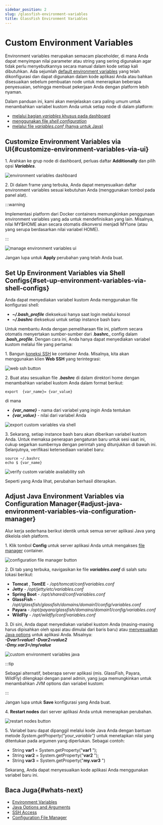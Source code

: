 ```yaml
---
sidebar_position: 2
slug: /glassfish-environment-variables
title: GlassFish Environment Variables
---
```


# Custom Environment Variables

Environment variables merupakan semacam placeholder, di mana Anda dapat menyimpan nilai parameter atau string yang sering digunakan agar tidak perlu menyebutkannya secara manual dalam kode setiap kali dibutuhkan. Ada sejumlah [default environment variables](<https://docs.dewacloud.com/docs/environment-variables>) yang telah dikonfigurasi dan dapat digunakan dalam kode aplikasi Anda atau bahkan disesuaikan sebelum pembuatan node untuk menerapkan beberapa penyesuaian, sehingga membuat pekerjaan Anda dengan platform lebih nyaman.

Dalam panduan ini, kami akan menjelaskan cara paling umum untuk menambahkan variabel kustom Anda untuk setiap node di dalam platform:

  * [melalui bagian _variables_ khusus pada dashboard](<https://docs.dewacloud.com/docs/#dashboard>)
  * [menggunakan file _shell configuration_](<https://docs.dewacloud.com/docs/#shell>)
  * [melalui file _variables.conf_ (hanya untuk Java)](<https://docs.dewacloud.com/docs/#java>)

## Customize Environment Variables via UI{#customize-environment-variables-via-ui}

1\. Arahkan ke grup node di dashboard, perluas daftar **Additionally** dan pilih opsi _**Variables**_.

![environment variables dashboard](#)

2\. Di dalam frame yang terbuka, Anda dapat menyesuaikan daftar environment variables sesuai kebutuhan Anda (menggunakan tombol pada panel alat).

:::warning

Implementasi platform dari Docker containers memungkinkan penggunaan environment variables yang ada untuk mendefinisikan yang lain. Misalnya, nilai MY$HOME akan secara otomatis dikonversi menjadi MY\one (atau yang serupa berdasarkan nilai variabel HOME).

:::

![manage environment variables ui](#)

Jangan lupa untuk **Apply** perubahan yang telah Anda buat.

## Set Up Environment Variables via Shell Configs{#set-up-environment-variables-via-shell-configs}

Anda dapat menyediakan variabel kustom Anda menggunakan file konfigurasi shell:

  * _**~/.bash_profile**_ dieksekusi hanya saat login melalui konsol
  * _**~/.bashrc**_ dieksekusi untuk setiap instance bash baru

Untuk membantu Anda dengan pemeliharaan file ini, platform secara otomatis menyertakan sumber-sumber dari _._**bashrc**_ config dalam _**.bash_profile**_. Dengan cara ini, Anda hanya dapat menyediakan variabel kustom melalui file yang pertama:

1\. Bangun [koneksi SSH](<https://docs.dewacloud.com/docs/ssh-access>) ke container Anda. Misalnya, kita akan menggunakan klien **Web SSH** yang terintegrasi:

![web ssh button](#)

2\. Buat atau sesuaikan file _**.bashrc**_ di dalam direktori home dengan menambahkan variabel kustom Anda dalam format berikut:

```
export  {var_name}= {var_value}
```

di mana

  * _**\{var_name\}**_ \- nama dari variabel yang ingin Anda tentukan
  * _**\{var_value\}**_ \- nilai dari variabel Anda

![export custom variables via shell](#)

3\. Sekarang, setiap instance bash baru akan diberikan variabel kustom Anda. Untuk memaksa penerapan pengaturan baru untuk sesi saat ini, cukup segarkan sumbernya dengan perintah yang ditunjukkan di bawah ini. Selanjutnya, verifikasi ketersediaan variabel baru:

```
source ~/.bashrc
echo $ {var_name}
```

![verify custom variable availability ssh](#)

Seperti yang Anda lihat, perubahan berhasil diterapkan.

## Adjust Java Environment Variables via Configuration Manager{#adjust-java-environment-variables-via-configuration-manager}

Alur kerja sederhana berikut identik untuk semua server aplikasi Java yang dikelola oleh platform.

1\. Klik tombol **Config** untuk server aplikasi Anda untuk mengakses [file manager](<https://docs.dewacloud.com/docs/configuration-file-manager>) container.

![configuration file manager button](#)

2\. Di tab yang terbuka, navigasikan ke file _**variables.conf**_ di salah satu lokasi berikut:

  * **Tomcat** , **TomEE** \- _/opt/tomcat/conf/variables.conf_
  * **Jetty** \- _/opt/jetty/etc/variables.conf_
  * **Spring Boot** \- _/opt/shared/conf/variables.conf_
  * **GlassFish** \- _/opt/glassfish/glassfish/domains/domain1/config/variables.conf_
  * **Payara** \- _/opt/payara/glassfish/domains/domain1/config/variables.conf_
  * **WildFly** \- _/opt/wildfly/conf/variables.conf_

3\. Di sini, Anda dapat menyediakan variabel kustom Anda (masing-masing harus dipisahkan oleh spasi atau dimulai dari baris baru) atau [menyesuaikan Java options](<https://docs.dewacloud.com/docs/java-options-arguments>) untuk aplikasi Anda. Misalnya:  
_**-Dvar1=value1 -Dvar2=value2**_  
_**-Dmy.var3=/my/value**_

![custom environment variables java](#)

:::tip

Sebagai alternatif, beberapa server aplikasi (mis. GlassFish, Payara, WildFly) dilengkapi dengan panel admin, yang juga memungkinkan untuk menambahkan JVM options dan variabel kustom:

:::

Jangan lupa untuk **Save** konfigurasi yang Anda buat.

4\. **Restart nodes** dari server aplikasi Anda untuk menerapkan perubahan.

![restart nodes button](#)

5\. Variabel baru dapat dipanggil melalui kode Java Anda dengan bantuan metode _System.getProperty(“your_variable”)_ untuk menetapkan nilai yang ditentukan pada argumen yang diperlukan. Sebagai contoh:

  * String **var1** = System.getProperty("**var1** ");
  * String **var2** = System.getProperty("**var2** ");
  * String **var3** = System.getProperty("**my.var3** ")

Sekarang, Anda dapat menyesuaikan kode aplikasi Anda menggunakan variabel baru ini.

## Baca Juga{#whats-next}

  * [Environment Variables](<https://docs.dewacloud.com/docs/environment-variables/>)
  * [Java Options and Arguments](<https://docs.dewacloud.com/docs/java-options-arguments/>)
  * [SSH Access](<https://docs.dewacloud.com/docs/ssh-access/>)
  * [Configuration File Manager](<https://docs.dewacloud.com/docs/configuration-file-manager/>)
